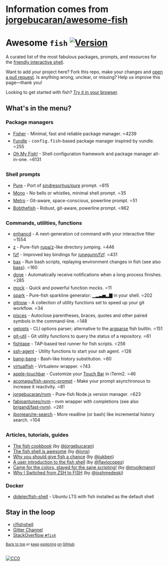 # Information comes from [jorgebucaran/awesome-fish](https://github.com/jorgebucaran/awesome-fish)
# Awesome `fish` [![Version](https://img.shields.io/github/tag/fish-shell/fish-shell.svg?label=&color=0080FF)](https://github.com/fish-shell/fish-shell/releases/latest)

A curated list of the most fabulous packages, prompts, and resources for the <a href="https://github.com/fish-shell/fish-shell" title="fish">friendly interactive shell</a>.

Want to add your project here? Fork this repo, make your changes and [open a pull request](https://github.com/jorgebucaran/awesome-fish/fork). Is anything wrong, unclear, or missing? Help us improve this page—thank you!

Looking to get started with fish? [Try it in your browser](https://rootnroll.com/d/fish-shell).

## What's in the menu?

### Package managers

- [Fisher](https://github.com/jorgebucaran/fisher) - Minimal, fast and reliable package manager. :star:4239
- [Fundle](https://github.com/danhper/fundle) - <samp>config.fish</samp>-based package manager inspired by vundle. :star:255
- [Oh My Fish!](https://github.com/oh-my-fish/oh-my-fish) - Shell configuration framework and package manager all-in-one. :star:6131

### Shell prompts

- [Pure](https://github.com/rafaelrinaldi/pure) - Port of [sindresorhus/pure](https://github.com/sindresorhus/pure) prompt. :star:615
- [Mono](https://github.com/fishpkg/fish-prompt-mono) - No bells or whistles, minimal shell prompt. :star:35
- [Metro](https://github.com/fishpkg/fish-prompt-metro) - Git-aware, space-conscious, powerline prompt. :star:51
- [Bobthefish](https://github.com/oh-my-fish/theme-bobthefish) - Robust, git-aware, powerline prompt. :star:962

### Commands, utilities, functions

- [enhancd](https://github.com/b4b4r07/enhancd) - A next-generation cd command with your interactive filter :star:1554
- [z](https://github.com/jethrokuan/z) - Pure-fish [rupa/z](https://github.com/rupa/z)-like directory jumping. :star:446
- [fzf](https://github.com/jethrokuan/fzf) - Improved key bindings for [junegunn/fzf](https://github.com/junegunn/fzf). :star:431
- [bax](https://github.com/jorgebucaran/fish-bax) - Run bash scripts, replaying environment changes in fish (see also [bass](https://github.com/edc/bass)). :star:160
- [done](https://github.com/franciscolourenco/done) - Automatically receive notifications when a long process finishes. :star:285
- [mock](https://github.com/matchai/fish-mock) - Quick and powerful function mocks. :star:11
- [spark](https://github.com/jorgebucaran/fish-spark) - Pure-fish sparkline generator: ▁▂▃▅▂▇ in your shell. :star:202
- [gitnow](https://github.com/joseluisq/gitnow) - A collection of utility functions set to speed up your git workflow. :star:34
- [pisces](https://github.com/laughedelic/pisces) - Autoclose parentheses, braces, quotes and other paired symbols in the command-line. :star:148
- [getopts](https://github.com/jorgebucaran/fish-getopts) - CLI options parser; alternative to the [argparse](https://fishshell.com/docs/current/commands.html#argparse) fish builtin. :star:151
- [git-util](https://github.com/fishpkg/fish-git-util) - Git utility functions to query the status of a repository. :star:61
- [fishtape](https://github.com/jorgebucaran/fishtape) - TAP-based test runner for fish scripts. :star:256
- [ssh-agent](https://github.com/danhper/fish-ssh-agent) - Utility functions to start your ssh agent. :star:126
- [bang-bang](https://github.com/oh-my-fish/plugin-bang-bang) - Bash-like history substitution. :star:60
- [virtualfish](https://github.com/adambrenecki/virtualfish) - Virtualenv wrapper. :star:743
- [apple-touchbar](https://github.com/rodrigobdz/fish-apple-touchbar) - Customize your [Touch Bar](https://developer.apple.com/design/human-interface-guidelines/macos/touch-bar/touch-bar-overview) in iTerm2. :star:46
- [acomagu/fish-async-prompt](https://github.com/acomagu/fish-async-prompt) - Make your prompt asynchronous to increase it reactivity.  :star:81
- [jorgebucaran/nvm](https://github.com/jorgebucaran/fish-nvm) - Pure-fish Node.js version manager. :star:623
- [fabioantunes/nvm](https://github.com/FabioAntunes/fish-nvm) - nvm wrapper with completions (see also [brigand/fast-nvm](https://github.com/brigand/fast-nvm-fish)). :star:261
- [jbonjean/re-search](https://github.com/jbonjean/re-search) - More readline (or bash) like incremental history search. :star:104

### Articles, tutorials, guides

- [The fish cookbook](https://github.com/jorgebucaran/fish-cookbook) (by [@jorgebucaran](https://github.com/jorgebucaran))
- [The fish shell is awesome](https://jvns.ca/blog/2017/04/23/the-fish-shell-is-awesome/) (by [@jvns](https://github.com/jvns))
- [Why you should give fish a chance](https://dev.to/jukben/why-you-should-give-a-chance-to-fish-shell-5a0l) (by [@jukben](https://github.com/jukben))
- [A user introduction to the fish shell](https://flaviocopes.com/fish-shell/) (by [@flaviocopes](https://github.com/flaviocopes))
- [Came for the colors, stayed for the sane scripting!](https://mvolkmann.github.io/fish-article/) (by [@mvolkmann](https://github.com/mvolkmann))
- [Why I Switched from ZSH to FISH](https://dev.to/joshmedeski/why-i-switched-from-zsh-to-fish-2j17) (by [@joshmedeski](https://github.com/joshmedeski)) 

### Docker

- [dideler/fish-shell](https://hub.docker.com/r/dideler/fish-shell) - Ubuntu LTS with fish installed as the default shell

## Stay in the loop

- [r/fishshell](https://www.reddit.com/r/fishshell)
- [Gitter Channel](https://gitter.im/fish-shell/fish-shell)
- [StackOverflow `#fish`](https://stackoverflow.com/questions/tagged/fish)

<sup>[Back to top](#awesome-fish-) or [keep](https://github.com/topics/fish-shell) [exploring](https://github.com/topics/fish-packages) [on](https://github.com/topics/fish) [GitHub](https://github.com/topics/fish-prompt)</sup>

<h2></h2>

[![CC0](http://mirrors.creativecommons.org/presskit/buttons/88x31/svg/cc-zero.svg)](https://creativecommons.org/publicdomain/zero/1.0/)

